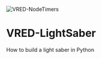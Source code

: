 ![VRED-NodeTimers](https://user-images.githubusercontent.com/39199224/143358546-f5350fd0-0ce6-41db-ae7e-69befff3f359.gif)
# VRED-LightSaber
How to build a light saber in Python
